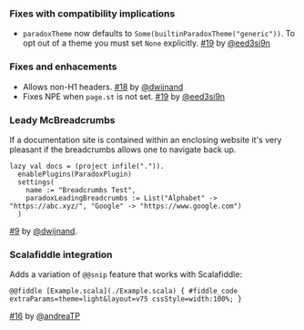 ### Fixes with compatibility implications

- `paradoxTheme` now defaults to `Some(builtinParadoxTheme("generic"))`. To opt out of a theme you must set `None` explicitly. [#19][19] by [@eed3si9n][@eed3si9n]

### Fixes and enhacements

- Allows non-H1 headers. [#18][18] by [@dwijnand][@dwijnand]
- Fixes NPE when `page.st` is not set. [#19][19] by [@eed3si9n][@eed3si9n]

### Leady McBreadcrumbs

If a documentation site is contained within an enclosing website it's very pleasant if the breadcrumbs
allows one to navigate back up.

    lazy val docs = (project infile(".")).
      enablePlugins(ParadoxPlugin)
      settings(
        name := "Breadcrumbs Test",
        paradoxLeadingBreadcrumbs := List("Alphabet" -> "https://abc.xyz/", "Google" -> "https://www.google.com")
      )

[#9][9] by [@dwijnand][@dwijnand].

### Scalafiddle integration

Adds a variation of `@@snip` feature that works with Scalafiddle:

    @@fiddle [Example.scala](./Example.scala) { #fiddle_code extraParams=theme=light&layout=v75 cssStyle=width:100%; }

[#16][16] by [@andreaTP][@andreaTP]

  [9]: https://github.com/lightbend/paradox/pull/9
  [16]: https://github.com/lightbend/paradox/pull/16
  [18]: https://github.com/lightbend/paradox/pull/18
  [19]: https://github.com/lightbend/paradox/pull/19
  [@eed3si9n]: https://github.com/eed3si9n
  [@dwijnand]: http://github.com/dwijnand
  [@andreaTP]: https://github.com/andreaTP

